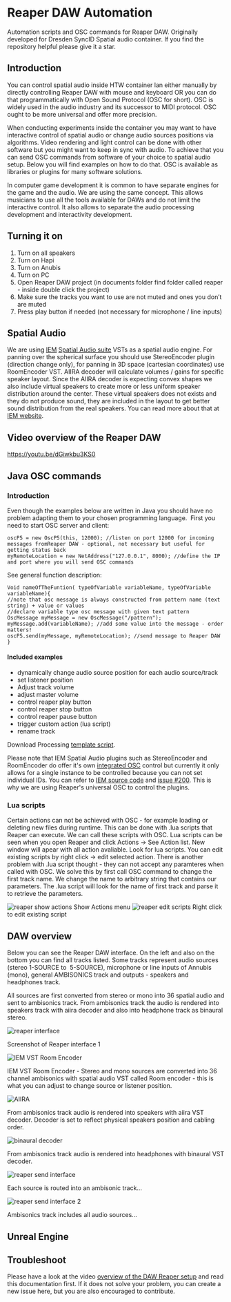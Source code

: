 # Reaper DAW Automation
Automation scripts and OSC commands for Reaper DAW. Originally developed for Dresden SyncID Spatial audio container. If you find the repository helpful please give it a star.

## Introduction
You can control spatial audio inside HTW container lan either manually by directly controlling Reaper DAW with mouse and keyboard OR you can do that programmatically with Open Sound Protocol (OSC for short). OSC is widely used in the audio industry and its successor to MIDI protocol. OSC ought to be more universal and offer more precision. 

When conducting experiments inside the container you may want to have interactive control of spatial audio or change audio sources positions via algorithms. Video rendering and light control can be done with other software but you might want to keep in sync with audio. To achieve that you can send OSC commands from software of your choice to spatial audio setup. Below you will find examples on how to do that. OSC is available as libraries or plugins for many software solutions.

In computer game development it is common to have separate engines for the game and the audio. We are using the same concept. This allows musicians to use all the tools available for DAWs and do not limit the interactive control. It also allows to separate the audio processing development and interactivity development.

## Turning it on
1. Turn on all speakers
2. Turn on Hapi
3. Turn on Anubis
4. Turn on PC
5. Open Reaper DAW project (in documents folder find folder called reaper - inside double click the project)
6. Make sure the tracks you want to use are not muted and ones you don’t are muted
7. Press play button if needed (not necessary for microphone / line inputs)

## Spatial Audio
We are using [IEM](https://iem.kug.ac.at/) [Spatial Audio suite](https://plugins.iem.at/) VSTs as a spatial audio engine. For panning over the spherical surface you should use StereoEncoder plugin (direction change only), for panning in 3D space (cartesian coordinates) use RoomEncoder VST. AIIRA decoder will calculate volumes / gains for specific speaker layout. Since the AIIRA decoder is expecting convex shapes we also include virtual speakers to create more or less uniform speaker distribution around the center. These virtual speakers does not exists and they do not produce sound, they are included in the layout to get better sound distribution from the real speakers. You can read more about that at [IEM website](https://plugins.iem.at/docs/allradecoder/).   

## Video overview of the Reaper DAW
https://youtu.be/dGiwkbu3KS0

## Java OSC commands
### Introduction
Even though the examples below are written in Java you should have no problem adapting them to your chosen programming language. 
First you need to start OSC server and client:
```
oscP5 = new OscP5(this, 12000); //listen on port 12000 for incoming messages fromReaper DAW - optional, not necessary but useful for getting status back
myRemoteLocation = new NetAddress("127.0.0.1", 8000); //define the IP and port where you will send OSC commands
```
See general function description:
```
Void nameOfTheFuntion( typeOfVariable variableName, typeOfVariable variableName){
//note that osc message is always constructed from pattern name (text string) + value or values
//declare variable type osc message with given text pattern
OscMessage myMessage = new OscMessage("/pattern"); 
myMessage.add(variableName); //add some value into the message - order matters!
oscP5.send(myMessage, myRemoteLocation); //send message to Reaper DAW
}
```
#### Included examples
* dynamically change audio source position for each audio source/track
* set listener position
* Adjust track volume
* adjust master volume
* control reaper play button
* control reaper stop button
* control reaper pause button
* trigger custom action (lua script)
* rename track

Download Processing [template script](reaperOSC).

Please note that IEM Spatial Audio plugins such as StereoEncoder and RoomEncoder do offer it's own [integrated OSC](https://plugins.iem.at/docs/osc/) control but currently it only allows for a single instance to be controlled because you can not set individual IDs. You can refer to [IEM source code](https://git.iem.at/audioplugins/IEMPluginSuite) and [issue #200](https://git.iem.at/audioplugins/IEMPluginSuite/-/issues/200). This is why we are using Reaper's universal OSC to control the plugins.  

### Lua scripts
Certain actions can not be achieved with OSC - for example loading or deleting new files during runtime. This can be done with .lua scripts that Reaper can execute. We can call these scripts with OSC.
Lua scripts can be seen when you open Reaper and click Actions -> See Action list. New window will apear with all action avaliable. Look for lua scripts. You can edit existing scripts by right click -> edit selected action.
There is another problem with .lua script thought - they can not accept any paramteres when called with OSC. We solve this by first call OSC command to change the first track name. We change the name to arbitrary string that contains our parameters. The .lua script will look for the name of first track and parse it to retrieve the parameters. 

![reaper show actions](images/showActions.jpg)
Show Actions menu
![reaper edit scripts](images/editActions.jpg)
Right click to edit existing script

## DAW overview
Below you can see the Reaper DAW interface. On the left and also on the bottom you can find all tracks listed. Some tracks represent audio sources (stereo 1-SOURCE to  5-SOURCE), microphone or line inputs of Annubis (mono), general AMBISONICS track and outputs - speakers and headphones track.

All sources are first converted from stereo or mono into 36 spatial audio and sent to ambisonics track. From ambisonics track the audio is rendered into speakers track with aiira decoder and also into headphone track as binaural stereo. 

![reaper interface](images/reaper_gui.png)

Screenshot of Reaper interface 1

![IEM VST Room Encoder](images/iem_room_encoder.png)

IEM VST Room Encoder - Stereo and mono sources are converted into 36 channel ambisonics with spatial audio VST called Room encoder - this is what you can adjust to change source or listener position.

![AIIRA](images/aiira_decoder.png)

From ambisonics track audio is rendered into speakers with aiira VST decoder. Decoder is set to reflect physical speakers position and cabling order.

![binaural decoder](images/binaural_decoder.png)

From ambisonics track audio is rendered into headphones with binaural VST decoder.

![reaper send interface](images/reaper_send.png)

Each source is routed into an ambisonic track…

![reaper send interface 2](images/reaper_send2.png)

Ambisonics track includes all audio sources…

## Unreal Engine


## Troubleshoot
Please have a look at the video [overview of the DAW Reaper setup](https://youtu.be/dGiwkbu3KS0) and read this documentation first. If it does not solve your problem, you can create a new issue here, but you are also encouraged to contribute.
